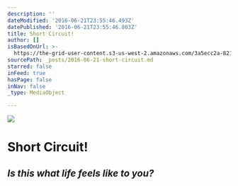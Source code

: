 ```yaml
---
description: ''
dateModified: '2016-06-21T23:55:46.493Z'
datePublished: '2016-06-21T23:55:46.803Z'
title: Short Circuit!
author: []
isBasedOnUrl: >-
  https://the-grid-user-content.s3-us-west-2.amazonaws.com/3a5ecc2a-821a-49bc-a5c6-14c1ccd64254.jpg
sourcePath: _posts/2016-06-21-short-circuit.md
starred: false
inFeed: true
hasPage: false
inNav: false
_type: MediaObject

---
```

![](https://the-grid-user-content.s3-us-west-2.amazonaws.com/0729c4c6-86ef-4597-bd9a-e17277a4c3a5.jpg)

# Short Circuit!

## _Is this what life feels like to you?_